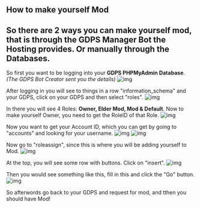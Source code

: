 ## How to make yourself Mod
So there are 2 ways you can make yourself mod, that is through the **GDPS Manager** Bot the Hosting provides. Or manually through the Databases.
---
So first you want to be logging into your **GDPS PHPMyAdmin Database**. *(The GDPS Bot Creator sent you the details)*
![img](https://media.discordapp.net/attachments/772193555778240533/864581872230203422/unknown.png)

After logging in you will see to things in a row "information_schema" and your GDPS, click on your GDPS and then select "roles".
![img](https://media.discordapp.net/attachments/772193555778240533/864579244487213066/unknown.png)

In there you will see 4 Roles: **Owner, Elder Mod, Mod & Default**.
Now to make yourself Owner, you need to get the RoleID of that Role.
![img](https://media.discordapp.net/attachments/772193555778240533/864578975057707039/unknown.png)

Now you want to get your Account ID, which you can get by going to "accounts" and looking for your username.
![img](https://media.discordapp.net/attachments/772193555778240533/864579903184961604/unknown.png)
![img](https://media.discordapp.net/attachments/772193555778240533/864580198837518397/unknown.png)

Now go to "roleassign", since this is where you will be adding yourself to Mod.
![img](https://media.discordapp.net/attachments/772193555778240533/864580550219530270/unknown.png)

At the top, you will see some row with buttons. Click on "insert".
![img](https://media.discordapp.net/attachments/772193555778240533/864580921993854976/unknown.png)

Then you would see something like this, fill in this and click the "Go" button.
![img](https://media.discordapp.net/attachments/772193555778240533/864581223601668106/unknown.png)

So afterwords go back to your GDPS and request for mod, and tthen you should have Mod!
